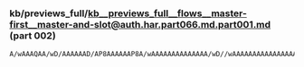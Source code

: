 ### kb/previews_full/kb__previews_full__flows__master-first__master-and-slot@auth.har.part066.md.part001.md (part 002)

```md
A/wAAAQAA/wD/AAAAAAD/AP8AAAAAAP8A/wAAAAAAAAAAAAAA/wD//wAAAAAAAAAAAAAAAAAA//8AAAAAAAAAAAAAAAAAAAA
```

```
